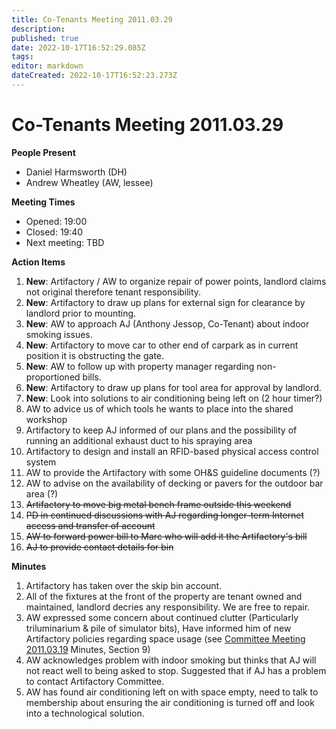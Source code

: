 ```yaml
---
title: Co-Tenants Meeting 2011.03.29
description: 
published: true
date: 2022-10-17T16:52:29.085Z
tags: 
editor: markdown
dateCreated: 2022-10-17T16:52:23.273Z
---
```


# Co-Tenants Meeting 2011.03.29

**People Present**

-   Daniel Harmsworth (DH)
-   Andrew Wheatley (AW, lessee)

**Meeting Times**

-   Opened: 19:00
-   Closed: 19:40
-   Next meeting: TBD

**Action Items**

1.  **New**: Artifactory / AW to organize repair of power points, landlord claims not original therefore tenant responsibility.
2.  **New**: Artifactory to draw up plans for external sign for clearance by landlord prior to mounting.
3.  **New**: AW to approach AJ (Anthony Jessop, Co-Tenant) about indoor smoking issues.
4.  **New**: Artifactory to move car to other end of carpark as in current position it is obstructing the gate.
5.  **New**: AW to follow up with property manager regarding non-proportioned bills.
6.  **New**: Artifactory to draw up plans for tool area for approval by landlord.
7.  **New**: Look into solutions to air conditioning being left on (2 hour timer?)
8.  AW to advice us of which tools he wants to place into the shared workshop
9.  Artifactory to keep AJ informed of our plans and the possibility of running an additional exhaust duct to his spraying area
10. Artifactory to design and install an RFID-based physical access control system
11. AW to provide the Artifactory with some OH&S guideline documents (?)
12. AW to advise on the availability of decking or pavers for the outdoor bar area (?)
13. <s>Artifactory to move big metal bench frame outside this weekend</s>
14. <s>PD in continued discussions with AJ regarding longer-term Internet access and transfer of account</s>
15. <s>AW to forward power bill to Marc who will add it the Artifactory's bill</s>
16. <s>AJ to provide contact details for bin</s>

**Minutes**

1.  Artifactory has taken over the skip bin account.
2.  All of the fixtures at the front of the property are tenant owned and maintained, landlord decries any responsibility. We are free to repair.
3.  AW expressed some concern about continued clutter (Particularly triluminarium & pile of simulator bits), Have informed him of new Artifactory policies regarding space usage (see [Committee Meeting 2011.03.19](/committee/committee_meeting_2011.03.19) Minutes, Section 9)
4.  AW acknowledges problem with indoor smoking but thinks that AJ will not react well to being asked to stop. Suggested that if AJ has a problem to contact Artifactory Committee.
5.  AW has found air conditioning left on with space empty, need to talk to membership about ensuring the air conditioning is turned off and look into a technological solution.
